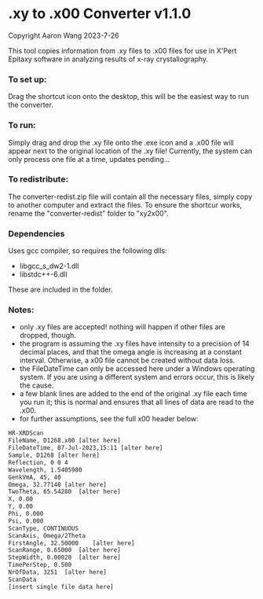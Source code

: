 # .xy to .x00 Converter v1.1.0
Copyright Aaron Wang 2023-7-26 

This tool copies information from .xy files to .x00 files for use in X'Pert Epitaxy software in analyzing results of x-ray crystallography. 

### To set up:
Drag the shortcut icon onto the desktop, this will be the easiest way to run the converter.

### To run:
Simply drag and drop the .xy file onto the .exe icon and a .x00 file will appear next to the original location of the .xy file! Currently, the system can only process one file at a time, updates pending...

### To redistribute:
The converter-redist.zip file will contain all the necessary files, simply copy to another computer and extract the files. To ensure the shortcur works, rename the "converter-redist" folder to "xy2x00".

### Dependencies
Uses gcc compiler, so requires the following dlls:
- libgcc_s_dw2-1.dll
- libstdc++-6.dll

These are included in the folder.

### Notes:
- only .xy files are accepted! nothing will happen if other files are dropped, though.
- the program is assuming the .xy files have intensity to a precision of 14 decimal places, and that the omega angle is increasing at a constant interval. Otherwise, a x00 file cannot be created without data loss.
- the FileDateTime can only be accessed here under a Windows operating system. If you are using a different system and errors occur, this is likely the cause.
- a few blank lines are added to the end of the original .xy file each time you run it; this is normal and ensures that all lines of data are read to the .x00.
- for further assumptions, see the full x00 header below:

```xml
HR-XRDScan
FileName, D1268.x00 [alter here]
FileDateTime, 07-Jul-2023,15:11 [alter here]
Sample, D1268 [alter here]
Reflection, 0 0 4
Wavelength, 1.5405980
GenkVmA, 45, 40
Omega, 32.77140	[alter here]
TwoTheta, 65.54280	[alter here]
X, 0.00
Y, 0.00
Phi, 0.000
Psi, 0.000
ScanType, CONTINUOUS
ScanAxis, Omega/2Theta
FirstAngle, 32.50000	[alter here]
ScanRange, 0.65000	[alter here]
StepWidth, 0.00020	[alter here]
TimePerStep, 0.500
NrOfData, 3251	[alter here]
ScanData
[insert single file data here]
```
